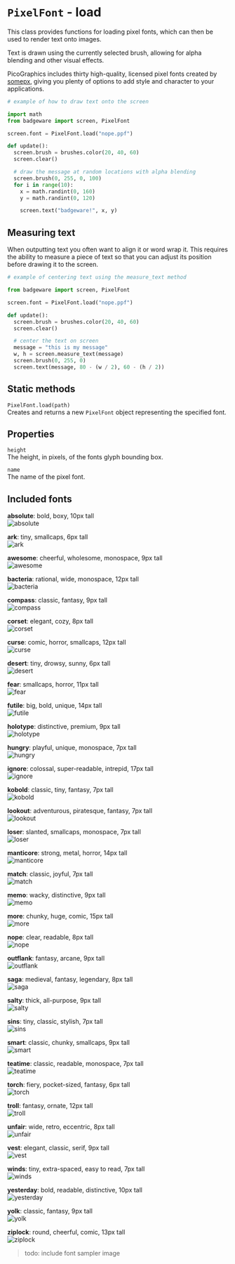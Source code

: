 # `PixelFont` - load

This class provides functions for loading pixel fonts, which can then be used to render text onto images.

Text is drawn using the currently selected brush, allowing for alpha blending and other visual effects.

PicoGraphics includes thirty high-quality, licensed pixel fonts created by [somepx](https://somepx.itch.io), giving you plenty of options to add style and character to your applications.

```python
# example of how to draw text onto the screen

import math
from badgeware import screen, PixelFont

screen.font = PixelFont.load("nope.ppf")

def update():
  screen.brush = brushes.color(20, 40, 60)
  screen.clear()

  # draw the message at random locations with alpha blending
  screen.brush(0, 255, 0, 100)
  for i in range(10):
    x = math.randint(0, 160)
    y = math.randint(0, 120)

    screen.text("badgeware!", x, y)
```

## Measuring text

When outputting text you often want to align it or word wrap it. This requires the ability to measure a piece of text so that you can adjust its position before drawing it to the screen.

```python
# example of centering text using the measure_text method

from badgeware import screen, PixelFont

screen.font = PixelFont.load("nope.ppf")

def update():
  screen.brush = brushes.color(20, 40, 60)
  screen.clear()

  # center the text on screen
  message = "this is my message"
  w, h = screen.measure_text(message)
  screen.brush(0, 255, 0)
  screen.text(message, 80 - (w / 2), 60 - (h / 2))
```

## Static methods

`PixelFont.load(path)`\
Creates and returns a new `PixelFont` object representing the specified font.

## Properties

`height`\
The height, in pixels, of the fonts glyph bounding box.

`name`\
The name of the pixel font.

## Included fonts

**absolute**: bold, boxy, 10px tall\
![absolute](fonts/absolute.png)

**ark**: tiny, smallcaps, 6px tall\
![ark](fonts/ark.png)

**awesome**: cheerful, wholesome, monospace, 9px tall\
![awesome](fonts/awesome.png)

**bacteria**: rational, wide, monospace, 12px tall\
![bacteria](fonts/bacteria.png)

**compass**: classic, fantasy, 9px tall\
![compass](fonts/compass.png)

**corset**: elegant, cozy, 8px tall\
![corset](fonts/corset.png)

**curse**: comic, horror, smallcaps, 12px tall\
![curse](fonts/curse.png)

**desert**: tiny, drowsy, sunny, 6px tall\
![desert](fonts/desert.png)

**fear**: smallcaps, horror, 11px tall\
![fear](fonts/fear.png)

**futile**: big, bold, unique, 14px tall\
![futile](fonts/futile.png)

**holotype**: distinctive, premium, 9px tall\
![holotype](fonts/holotype.png)

**hungry**: playful, unique, monospace, 7px tall\
![hungry](fonts/hungry.png)

**ignore**: colossal, super-readable, intrepid, 17px tall\
![ignore](fonts/ignore.png)

**kobold**: classic, tiny, fantasy, 7px tall\
![kobold](fonts/kobold.png)

**lookout**: adventurous, piratesque, fantasy, 7px tall\
![lookout](fonts/lookout.png)

**loser**: slanted, smallcaps, monospace, 7px tall\
![loser](fonts/loser.png)

**manticore**: strong, metal, horror, 14px tall\
![manticore](fonts/manticore.png)

**match**: classic, joyful, 7px tall\
![match](fonts/match.png)

**memo**: wacky, distinctive, 9px tall\
![memo](fonts/memo.png)

**more**: chunky, huge, comic, 15px tall\
![more](fonts/more.png)

**nope**: clear, readable, 8px tall\
![nope](fonts/nope.png)

**outflank**: fantasy, arcane, 9px tall\
![outflank](fonts/outflank.png)

**saga**: medieval, fantasy, legendary, 8px tall\
![saga](fonts/saga.png)

**salty**: thick, all-purpose, 9px tall\
![salty](fonts/salty.png)

**sins**: tiny, classic, stylish, 7px tall\
![sins](fonts/sins.png)

**smart**: classic, chunky, smallcaps, 9px tall\
![smart](fonts/smart.png)

**teatime**: classic, readable, monospace, 7px tall\
![teatime](fonts/teatime.png)

**torch**: fiery, pocket-sized, fantasy, 6px tall\
![torch](fonts/torch.png)

**troll**: fantasy, ornate, 12px tall\
![troll](fonts/troll.png)

**unfair**: wide, retro, eccentric, 8px tall\
![unfair](fonts/unfair.png)

**vest**: elegant, classic, serif, 9px tall\
![vest](fonts/vest.png)

**winds**: tiny, extra-spaced, easy to read, 7px tall\
![winds](fonts/winds.png)

**yesterday**: bold, readable, distinctive, 10px tall\
![yesterday](fonts/yesterday.png)

**yolk**: classic, fantasy, 9px tall\
![yolk](fonts/yolk.png)

**ziplock**: round, cheerful, comic, 13px tall\
![ziplock](fonts/ziplock.png)

> todo: include font sampler image
